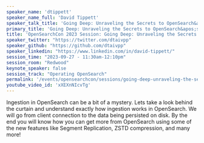 ```yaml
---
speaker_name: 'dtippett'
speaker_name_full: 'David Tippett'
speaker_talk_title: 'Going Deep: Unraveling the Secrets to OpenSearch&apos;s Ingestion'
primary_title: 'Going Deep: Unraveling the Secrets to OpenSearch&apos;s Ingestion'
title: 'OpenSearchCon 2023 Session: Going Deep: Unraveling the Secrets to Ingestion'
speaker_twitter: "https://twitter.com/dtaivpp"
speaker_github: "https://github.com/dtaivpp"
speaker_linkedin: "https://www.linkedin.com/in/david-tippett/"
session_time: "2023-09-27 - 11:30am-12:10pm"
session_room: "Redwood"
keynote_speaker: false
session_track: "Operating OpenSearch"
permalink: '/events/opensearchcon/sessions/going-deep-unraveling-the-secrets-to-opensearchs-ingestion.html'
youtube_video_id: 'xXEXnNIcvTg'
---
```


Ingestion in OpenSearch can be a bit of a mystery. Lets take a look behind the curtain and understand exactly how ingestion works in OpenSearch. We will go from client connection to the data being persisted on disk. By the end you will know how you can get more from OpenSearch using some of the new features like Segment Replication, ZSTD compression, and many more!
